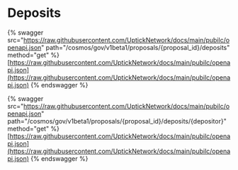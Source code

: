 # Deposits

{% swagger src="https://raw.githubusercontent.com/UptickNetwork/docs/main/pubilc/openapi.json" path="/cosmos/gov/v1beta1/proposals/{proposal_id}/deposits" method="get" %}
[https://raw.githubusercontent.com/UptickNetwork/docs/main/pubilc/openapi.json](https://raw.githubusercontent.com/UptickNetwork/docs/main/pubilc/openapi.json)
{% endswagger %}

{% swagger src="https://raw.githubusercontent.com/UptickNetwork/docs/main/pubilc/openapi.json" path="/cosmos/gov/v1beta1/proposals/{proposal_id}/deposits/{depositor}" method="get" %}
[https://raw.githubusercontent.com/UptickNetwork/docs/main/pubilc/openapi.json](https://raw.githubusercontent.com/UptickNetwork/docs/main/pubilc/openapi.json)
{% endswagger %}
